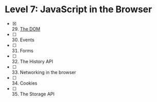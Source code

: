 # Level 7: JavaScript in the Browser

- [x] 29. [The DOM](./29-dom.md)
- [ ] 30. Events
- [ ] 31. Forms
- [ ] 32. The History API
- [ ] 33. Networking in the browser
- [ ] 34. Cookies
- [ ] 35. The Storage API
